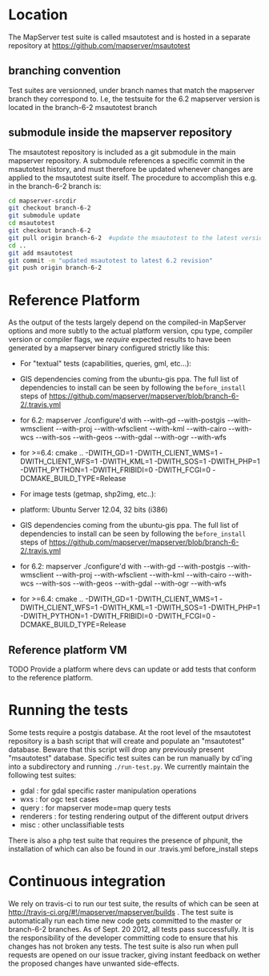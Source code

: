 # Location

The MapServer test suite is called msautotest and is hosted in a separate repository at https://github.com/mapserver/msautotest

## branching convention

Test suites are versionned, under branch names that match the mapserver branch they correspond to. I.e, the testsuite for the 6.2 mapserver version is located in the branch-6-2 msautotest branch

## submodule inside the mapserver repository

The msautotest repository is included as a git submodule in the main mapserver repository. A submodule references a specific commit in the msautotest history, and must therefore be updated whenever changes are applied to the msautotest suite itself. The procedure to accomplish this e.g. in the branch-6-2 branch is:

```bash
cd mapserver-srcdir
git checkout branch-6-2
git submodule update
cd msautotest
git checkout branch-6-2
git pull origin branch-6-2  #update the msautotest to the latest version for the current branch
cd ..
git add msautotest
git commit -m "updated msautotest to latest 6.2 revision"
git push origin branch-6-2
```

# Reference Platform

As the output of the tests largely depend on the compiled-in MapServer options and more subtly to the actual platform version, cpu type, compiler version or compiler flags, we *require* expected results to have been generated by a mapserver binary configured strictly like this:

- For "textual" tests (capabilities, queries, gml, etc...):
 - GIS dependencies coming from the ubuntu-gis ppa. The full list of dependencies to install can be seen by following the ```before_install``` steps of https://github.com/mapserver/mapserver/blob/branch-6-2/.travis.yml
 - for 6.2: mapserver ./configure'd with --with-gd --with-postgis --with-wmsclient --with-proj --with-wfsclient --with-kml --with-cairo --with-wcs --with-sos --with-geos --with-gdal --with-ogr --with-wfs
 - for >=6.4: cmake .. -DWITH_GD=1 -DWITH_CLIENT_WMS=1 -DWITH_CLIENT_WFS=1 -DWITH_KML=1 -DWITH_SOS=1 -DWITH_PHP=1 -DWITH_PYTHON=1 -DWITH_FRIBIDI=0 -DWITH_FCGI=0 -DCMAKE_BUILD_TYPE=Release

- For image tests (getmap, shp2img, etc..):
 - platform: Ubuntu Server 12.04, 32 bits (i386)
 - GIS dependencies coming from the ubuntu-gis ppa. The full list of dependencies to install can be seen by following the ```before_install``` steps of https://github.com/mapserver/mapserver/blob/branch-6-2/.travis.yml
 - for 6.2: mapserver ./configure'd with --with-gd --with-postgis --with-wmsclient --with-proj --with-wfsclient --with-kml --with-cairo --with-wcs --with-sos --with-geos --with-gdal --with-ogr --with-wfs
 - for >=6.4: cmake .. -DWITH_GD=1 -DWITH_CLIENT_WMS=1 -DWITH_CLIENT_WFS=1 -DWITH_KML=1 -DWITH_SOS=1 -DWITH_PHP=1 -DWITH_PYTHON=1 -DWITH_FRIBIDI=0 -DWITH_FCGI=0 -DCMAKE_BUILD_TYPE=Release

## Reference platform VM
TODO
Provide a platform where devs can update or add tests that conform to the reference platform.

# Running the tests

Some tests require a postgis database. At the root level of the msautotest repository is a bash script that will create and populate an "msautotest" database. Beware that this script will drop any previously present "msautotest" database.
Specific test suites can be run manually by cd'ing into a subdirectory and running ```./run-test.py```. We currently maintain the following test suites:
- gdal : for gdal specific raster manipulation operations
- wxs : for ogc test cases
- query : for mapserver mode=map query tests
- renderers : for testing rendering output of the different output drivers 
- misc : other unclassifiable tests

There is also a php test suite that requires the presence of phpunit, the installation of which can also be found in our .travis.yml before_install steps

# Continuous integration

We rely on travis-ci to run our test suite, the results of which can be seen at http://travis-ci.org/#!/mapserver/mapserver/builds .
The test suite is automatically run each time new code gets committed to the master or branch-6-2 branches. As of Sept. 20 2012, all tests pass successfully. It is the responsibility of the developer committing code to  ensure that his changes has not broken any tests. The test suite is also run when pull requests are opened on our issue tracker, giving instant feedback on wether the proposed changes have unwanted side-effects.